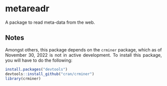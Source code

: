 # metareadr

<div align="justify">

A package to read meta-data from the web.

## Notes

Amongst others, this package depends on the `crminer` package, which as of November 30, 2022 is not in active development. To install this package, you will have to do the following:

```R
install.packages("devtools")
devtools::install_github("cran/crminer")
library(crminer)
```

</div>
